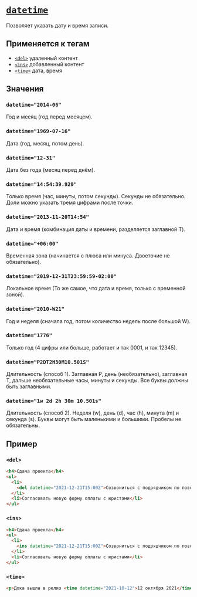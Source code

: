 # [`datetime`](../index.md)

Позволяет указать дату и время записи.

## Применяется к тегам

- [`<del>`](../Tags/del.md) удаленный контент
- [`<ins>`](../Tags/ins.md) добавленный контент
- [`<time>`](../Tags/time.md) дата, время

## Значения

### `datetime="2014-06"`

Год и месяц (год перед месяцем).

### `datetime="1969-07-16"`

Дата (год, месяц, потом день).

### `datetime="12-31"`

Дата без года (месяц перед днём).

### `datetime="14:54:39.929"`

Только время (час, минуты, потом секунды). Секунды не обязательно. Доли можно указать тремя цифрами после точки.

### `datetime="2013-11-20T14:54"`

Дата и время (комбинация даты и времени, разделяется заглавной T).

### `datetime="+06:00"`

Временная зона (начинается с плюса или минуса. Двоеточие не обязательно).

### `datetime="2019-12-31T23:59:59-02:00"`

Локальное время (То же самое, что дата и время, только с временной зоной).

### `datetime="2010-W21"`

Год и неделя (сначала год, потом количество недель после большой W).

### `datetime="1776"`

Только год (4 цифры или больше, работает и так 0001, и так 12345).

### `datetime="P2DT2H30M10.501S"`

Длительность (способ 1). Заглавная P, день (необязательно), заглавная T, дальше необязательные часы, минуты и секунды. Все буквы должны быть заглавными.

### `datetime="1w 2d 2h 30m 10.501s"`

Длительность (способ 2). Неделя (w), день (d), час (h), минута (m) и секунда (s). Буквы могут быть маленькими и большими. Пробелы не обязательны.

## Пример

### `<del>`

```html
<h4>Сдача проекта</h4>
<ul>
  <li>
    <del datetime="2021-12-21T15:00Z">Созвониться с подрядчиком по поводу актов</del>
  </li>
  <li>Согласовать новую форму оплаты с юристами</li>
</ul>
```

### `<ins>`

```html
<h4>Сдача проекта</h4>
<ul>
  <li>
    <ins datetime="2021-12-21T15:00Z">Созвониться с подрядчиком по поводу актов</ins>
  </li>
  <li>Согласовать новую форму оплаты с юристами</li>
</ul>
```

### `<time>`

```html
<p>Дока вышла в релиз <time datetime="2021-10-12">12 октября 2021</time></p>
```
